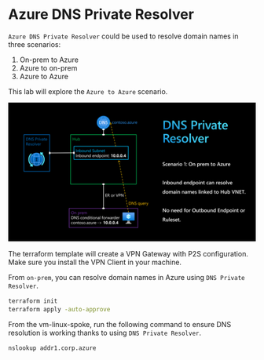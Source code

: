 # Azure DNS Private Resolver

`Azure DNS Private Resolver` could be used to resolve domain names in three scenarios:
1) On-prem to Azure
2) Azure to on-prem
3) Azure to Azure

This lab will explore the `Azure to Azure` scenario.

![](images/architecture.png)

The terraform template will create a VPN Gateway with P2S configuration.
Make sure you install the VPN Client in your machine.

From `on-prem`, you can resolve domain names in Azure using `DNS Private Resolver`.

```sh
terraform init
terraform apply -auto-approve
```

From the vm-linux-spoke, run the following command to ensure DNS resolution is working thanks to using `DNS Private Resolver`.

```sh
nslookup addr1.corp.azure
```